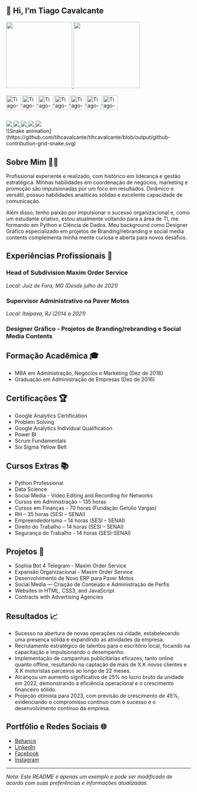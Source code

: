 ## 👋 Hi, I’m Tiago Cavalcante
<div>
  <a href="https://github.com/tihcavalcante/tihcavalcante">
  <img height="180em" src="https://github-readme-stats.vercel.app/api?username=tihcavalcante&show_icons=true&theme=dark&include_all_commits=true&count_private=true"/>
   <img height="180em" src="https://github-readme-stats.vercel.app/api/top-langs/?username=anuraghazra&layout=compact&langs_count=8&theme=dark"/>
</div>

<div style="display: inline_block"><br>
  <img align="center" alt="Tiago-Python" height="40" width="40" src="https://cdn.jsdelivr.net/gh/devicons/devicon/icons/python/python-original.svg">
  <img align="center" alt="Tiago-html5" height="40" width="40" src="https://cdn.jsdelivr.net/gh/devicons/devicon/icons/html5/html5-original.svg">
  <img align="center" alt="Tiago-css" height="40" width="40" src="https://cdn.jsdelivr.net/gh/devicons/devicon/icons/css3/css3-original.svg">
  <img align="center" alt="Tiago-illustrator" height="40" width="40"src="https://cdn.jsdelivr.net/gh/devicons/devicon/icons/illustrator/illustrator-line.svg">
  <img align="center" alt="Tiago-Photoshop" height="40" src="https://cdn.jsdelivr.net/gh/devicons/devicon/icons/photoshop/photoshop-line.svg">
  <img align="center" alt="Tiago-Photoshop" height="40" src="https://cdn.jsdelivr.net/gh/devicons/devicon/icons/r/r-original.svg">
  <img align="center" alt="Tiago-Photoshop" height="40" src="https://cdn.jsdelivr.net/gh/devicons/devicon/icons/vscode/vscode-original.svg">
</div>

##

<div>
  <a href="https://www.behance.net/tiagocavalcante" target="_blank"> <img src="https://img.shields.io/badge/-Behance-blue?style=for-the-badge&logo=behance&logoColor=white"> </a>
  <a href="mailto:tihcavalcante@gmail.com" target="_blank"> <img src="https://img.shields.io/badge/Gmail-D14836?style=for-the-badge&logo=gmail&logoColor=white"> </a>
  <a href="https://www.linkedin.com/in/tiago-cavalcante-47393617a/" target="_blank"> <img src="https://img.shields.io/badge/-Behance-blue?style=for-the-badge&logo=behance&logoColor=white"> </a>
  <a href="https://discord.gg/wGreRcdB" target="_blank"> <img src="https://img.shields.io/badge/Discord-7289DA?style=for-the-badge&logo=discord&logoColor=white"> </a>
  <a href="https://t.me/tihcavalcante" target="_blank"> <img src="https://img.shields.io/badge/Telegram-2CA5E0?style=for-the-badge&logo=telegram&logoColor=white"> </a>
  
</div>
![Snake animation](https://github.com/tihcavalcante/tihcavalcante/blob/output/github-contribution-grid-snake.svg)

## Sobre Mim 👨‍💼

Profissional experiente e realizado, com histórico em liderança e gestão estratégica. Minhas habilidades em coordenação de negócios, marketing e promoção são impulsionadas por um foco em resultados. Dinâmico e versátil, possuo habilidades analíticas sólidas e excelente capacidade de comunicação.

Além disso, tenho paixão por impulsionar o sucesso organizacional e, como um estudante criativo, estou atualmente voltando para a área de TI, me formando em Python e Ciência de Dados. Meu background como Designer Gráfico especializado em projetos de Branding/rebranding e social media contents complementa minha mente curiosa e aberta para novos desafios.

## Experiências Profissionais 👔

### Head of Subdivision Maxim Order Service
*Local: Juiz de Fora, MG (Desde julho de 2021)*

### Supervisor Administrativo na Paver Motos
*Local: Itaipava, RJ (2014 a 2021)*

### Designer Gráfico - Projetos de Branding/rebranding e Social Media Contents

## Formação Acadêmica 🎓

- MBA em Administração, Negócios e Marketing (Dez de 2018)
- Graduação em Administração de Empresas (Dez de 2016)

## Certificações 🏆

- Google Analytics Certification
- Problem Solving
- Google Analytics Individual Qualification
- Power BI
- Scrum Fundamentals
- Six Sigma Yellow Belt

## Cursos Extras 📚

- Python Professional
- Data Science
- Social Media - Video Editing and Recording for Networks
- Cursos em Administração – 135 horas
- Cursos em Finanças – 70 horas (Fundação Getúlio Vargas)
- RH – 35 horas (SESI – SENAI)
- Empreendedorismo – 14 horas (SESI – SENAI)
- Direito do Trabalho – 14 horas (SESI – SENAI)
- Segurança do Trabalho - 14 horas (SESI-SENAI)

## Projetos 🔧

- Sophia Bot 4 Telegram - Maxim Order Service
- Expansão Organizacional - Maxim Order Service
- Desenvolvimento de Novo ERP para Paver Motos
- Social Media — Criação de Conteúdo e Administração de Perfis
- Websites in HTML, CSS3, and JavaScript
- Contracts with Advertising Agencies

## Resultados 📈

- Sucesso na abertura de novas operações na cidade, estabelecendo uma presença sólida e expandindo as atividades da empresa.
- Recrutamento estratégico de talentos para o escritório local, focando na capacitação e impulsionando o desempenho.
- Implementação de campanhas publicitárias eficazes, tanto online quanto offline, resultando na captação de mais de X.K novos clientes e X.K motoristas parceiros ao longo de 22 meses.
- Alcançou um aumento significativo de 25% no lucro bruto da unidade em 2022, demonstrando a eficiência operacional e o crescimento financeiro sólido.
- Projeção otimista para 2023, com previsão de crescimento de 45%, evidenciando o compromisso contínuo com o sucesso e o desenvolvimento contínuo da empresa.

## Portfólio e Redes Sociais 🌐

- [Behance](https://www.behance.net/tiagocavalcante)
- [LinkedIn](https://www.linkedin.com/in/tiago-cavalcante-47393617a/)
- [Facebook](https://www.facebook.com/tiago.cavalcante.549)
- [Instagram](https://www.instagram.com/tihcavalcante323/?hl=pt-br)

---

*Nota: Este README é apenas um exemplo e pode ser modificado de acordo com suas preferências e informações atualizadas.*


<!---
tihcavalcante/tihcavalcante is a ✨ special ✨ repository because its `README.md` (this file) appears on your GitHub profile.
You can click the Preview link to take a look at your changes.
--->
